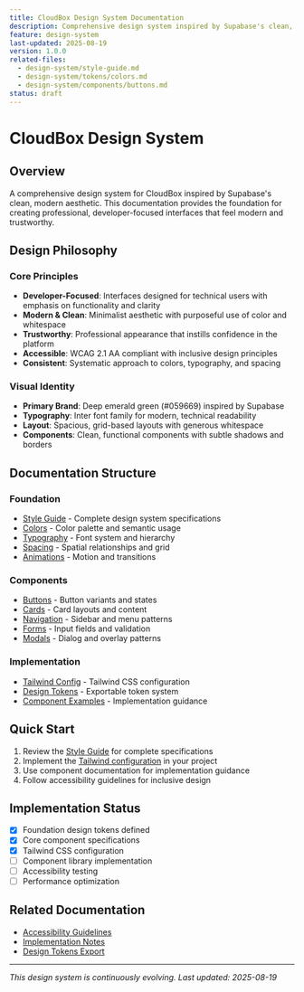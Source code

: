 ```yaml
---
title: CloudBox Design System Documentation
description: Comprehensive design system inspired by Supabase's clean, modern aesthetic
feature: design-system
last-updated: 2025-08-19
version: 1.0.0
related-files:
  - design-system/style-guide.md
  - design-system/tokens/colors.md
  - design-system/components/buttons.md
status: draft
---
```


# CloudBox Design System

## Overview
A comprehensive design system for CloudBox inspired by Supabase's clean, modern aesthetic. This documentation provides the foundation for creating professional, developer-focused interfaces that feel modern and trustworthy.

## Design Philosophy

### Core Principles
- **Developer-Focused**: Interfaces designed for technical users with emphasis on functionality and clarity
- **Modern & Clean**: Minimalist aesthetic with purposeful use of color and whitespace
- **Trustworthy**: Professional appearance that instills confidence in the platform
- **Accessible**: WCAG 2.1 AA compliant with inclusive design principles
- **Consistent**: Systematic approach to colors, typography, and spacing

### Visual Identity
- **Primary Brand**: Deep emerald green (#059669) inspired by Supabase
- **Typography**: Inter font family for modern, technical readability
- **Layout**: Spacious, grid-based layouts with generous whitespace
- **Components**: Clean, functional components with subtle shadows and borders

## Documentation Structure

### Foundation
- [Style Guide](design-system/style-guide.md) - Complete design system specifications
- [Colors](design-system/tokens/colors.md) - Color palette and semantic usage
- [Typography](design-system/tokens/typography.md) - Font system and hierarchy
- [Spacing](design-system/tokens/spacing.md) - Spatial relationships and grid
- [Animations](design-system/tokens/animations.md) - Motion and transitions

### Components
- [Buttons](design-system/components/buttons.md) - Button variants and states
- [Cards](design-system/components/cards.md) - Card layouts and content
- [Navigation](design-system/components/navigation.md) - Sidebar and menu patterns
- [Forms](design-system/components/forms.md) - Input fields and validation
- [Modals](design-system/components/modals.md) - Dialog and overlay patterns

### Implementation
- [Tailwind Config](assets/tailwind.config.js) - Tailwind CSS configuration
- [Design Tokens](assets/design-tokens.json) - Exportable token system
- [Component Examples](design-system/components/) - Implementation guidance

## Quick Start

1. Review the [Style Guide](design-system/style-guide.md) for complete specifications
2. Implement the [Tailwind configuration](assets/tailwind.config.js) in your project
3. Use component documentation for implementation guidance
4. Follow accessibility guidelines for inclusive design

## Implementation Status

- [x] Foundation design tokens defined
- [x] Core component specifications
- [x] Tailwind CSS configuration
- [ ] Component library implementation
- [ ] Accessibility testing
- [ ] Performance optimization

## Related Documentation

- [Accessibility Guidelines](accessibility/guidelines.md)
- [Implementation Notes](features/*/implementation.md)
- [Design Tokens Export](assets/design-tokens.json)

---

*This design system is continuously evolving. Last updated: 2025-08-19*
